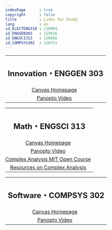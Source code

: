 ```yaml
---
indexPage      : true
copyright      : false
title          : Links for Study
lang           : en
id_ELECTENG310 : 119964
id_ENGGEN303   : 119616
id_ENGSCI313   : 120888
id_COMPSYS302  : 120751
---
```

<style>
  td {
    padding-left: 0 !important;
    text-align: center
  }
</style>

<table class="contents-table">

  <th colspan="2"><h2 class="contents-title">Innovation・ENGGEN 303</h2></th>

  <tr>
    <td>
      <a target="_blank" href="https://canvas.auckland.ac.nz/courses/{{- page.id_ENGGEN303 -}}">Canvas Homepage</a>
    </td>
  </tr>

  <tr>
    <td>
      <a target="_blank" href="https://auckland.au.panopto.com/Panopto/Pages/EmbeddedList.aspx?embedded=1&folderID=aaff8e31-8a63-4200-b8e7-b22c00c79829&isLTIEmbed=true&nomobileprompt=true">Panopto Video</a>
    </td>
  </tr>

</table>

<table class="contents-table">

  <th colspan="2"><h2 class="contents-title">Math・ENGSCI 313</h2></th>

  <tr>
    <td>
      <a target="_blank" href="https://canvas.auckland.ac.nz/courses/{{- page.id_ENGSCI313 -}}">Canvas Homepage</a>
    </td>
  </tr>

  <tr>
    <td>
      <a target="_blank" href="https://auckland.au.panopto.com/Panopto/Pages/EmbeddedList.aspx?embedded=1&folderID=928b4f7e-9c04-450d-8d47-b22c00c90c92&isLTIEmbed=true&nomobileprompt=true">Panopto Video</a>
    </td>
  </tr>

   <tr>
    <td>
      <a target="_blank" href="https://www.youtube.com/watch?v=rVvGqWyQB_0&list=PL5563BAB9EA968641&index=4">Complex Analysis MIT Open Course</a>
    </td>
  </tr>

   <tr>
    <td>
      <a target="_blank" href="https://www.reddit.com/r/learnmath/comments/l4wmpg/i_compiled_some_resources_for_complex_analysis/">Resources on Complex Analysis</a>
    </td>
  </tr>

</table>

<table class="contents-table">

  <th colspan="2"><h2 class="contents-title">Software・COMPSYS 302</h2></th>

  <tr>
    <td>
      <a target="_blank" href="https://canvas.auckland.ac.nz/courses/{{- page.id_COMPSYS302 -}}">Canvas Homepage</a>
    </td>
  </tr>

  <tr>
    <td>
      <a target="_blank" href="https://auckland.au.panopto.com/Panopto/Pages/Sessions/List.aspx?embedded=1&nomobileprompt=true#folderID=%222e87eaa3-ff0e-4a20-9480-b22c00c85752%22">Panopto Video</a>
    </td>
  </tr>

</table>
